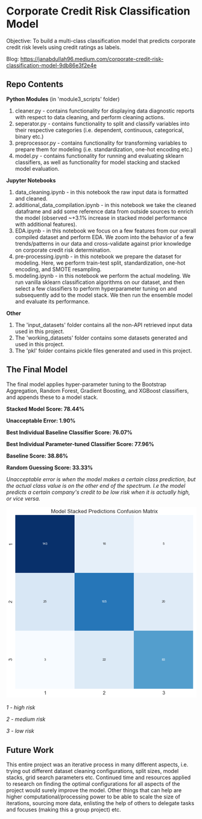 # Corporate Credit Risk Classification Model
Objective: To build a multi-class classification model that predicts corporate credit risk levels using credit ratings as labels. 

Blog: https://janabdullah96.medium.com/corporate-credit-risk-classification-model-9db86e3f2e4e

## Repo Contents

**Python Modules**
(in 'module3_scripts' folder)
1. cleaner.py - contains functionality for displaying data diagnostic reports with respect to data cleaning, and perform cleaning actions.
2. seperator.py - contains functionality to split and classify variables into their respective categories (i.e. dependent, continuous, categorical, binary etc.)
3. preprocessor.py - contains functionality for transforming variables to prepare them for modeling (i.e. standardization, one-hot encoding etc.)
4. model.py - contains functionality for running and evaluating sklearn classifiers, as well as functionality for model stacking and stacked model evaluation.

**Jupyter Notebooks**
1. data_cleaning.ipynb - in this notebook the raw input data is formatted and cleaned. 
2. additional_data_compilation.ipynb - in this notebook we take the cleaned dataframe and add some reference data from outside sources to enrich the model (observed ~+3.1% increase in stacked model performance with additional features). 
3. EDA.ipynb - in this notebook we focus on a few features from our overall compiled dataset and perform EDA. We zoom into the behavior of a few trends/patterns in our data and cross-validate against prior knowledge on corporate credit risk determination. 
4. pre-processing.ipynb - in this notebook we prepare the dataset for modeling. Here, we perform train-test split, standardization, one-hot encoding, and SMOTE resampling.
5. modeling.ipynb - in this notebook we perform the actual modeling. We run vanilla sklearn classification algorithms on our dataset, and then select a few classifiers to perform hyperparameter tuning on and subsequently add to the model stack. We then run the ensemble model and evaluate its performance. 

**Other**
1. The 'input_datasets' folder contains all the non-API retrieved input data used in this project.
2. The 'working_datasets' folder contains some datasets generated and used in this project.
3. The 'pkl' folder contains pickle files generated and used in this project.

## The Final Model

The final model applies hyper-parameter tuning to the Bootstrap Aggregation, Random Forest, Gradient Boosting, and XGBoost classifiers, and appends these to a model stack.

**Stacked Model Score: 78.44%**

**Unacceptable Error: 1.90%**

**Best Individual Baseline Classifier Score: 76.07%**

**Best Individual Parameter-tuned Classifier Score: 77.96%**

**Baseline Score: 38.86%**

**Random Guessing Score: 33.33%**

*Unacceptable error is when the model makes a certain class prediction, but the actual class value is on the other end of the spectrum. I.e the model predicts a certain company's credit to be low risk when it is actually high, or vice versa.*

![](images/confusion_matrix.png)

*1 - high risk*

*2 - medium risk*

*3 - low risk*

## Future Work

This entire project was an iterative process in many different aspects, i.e. trying out different dataset cleaning configurations, split sizes, model stacks, grid search parameters etc. Continued time and resources applied to research on finding the optimal configurations for all aspects of the project would surely improve the model. Other things that can help are higher computational/processing power to be able to scale the size of iterations, sourcing more data, enlisting the help of others to delegate tasks and focuses (making this a group project) etc. 
